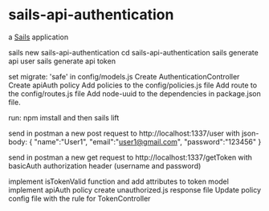 # sails-api-authentication

a [Sails](http://sailsjs.org) application



sails new sails-api-authentication
cd sails-api-authentication
sails generate api user
sails generate api token

set migrate: 'safe' in config/models.js
Create AuthenticationController
Create apiAuth policy
Add policies to the config/policies.js file
Add route to the config/routes.js file
Add node-uuid to the dependencies in package.json file.

run: npm imstall and then sails lift

send in postman a new post request to http://localhost:1337/user with json-body:
{
	"name":"User1",
	"email":"user1@gmail.com",
	"password":"123456"
}

send in postman a new get request to http://localhost:1337/getToken with
basicAuth authorization header (username and password)

implement isTokenValid function and add attributes to token model
implement apiAuth policy
create unauthorized.js response file
Update policy config file with the rule for TokenController
